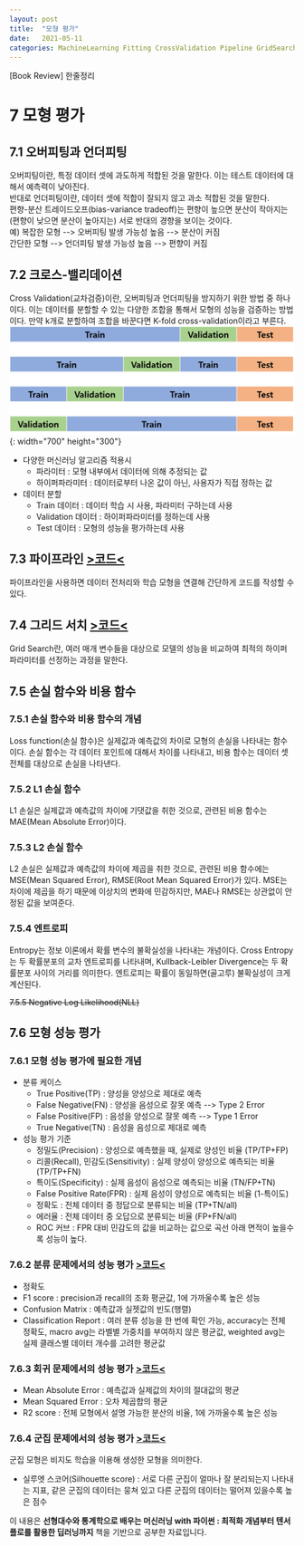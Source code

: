 ```yaml
---
layout: post
title:  "모형 평가"
date:   2021-05-11
categories: MachineLearning Fitting CrossValidation Pipeline GridSearch Loss EvalMetrics
---
```

[Book Review] 한줄정리

# 7 모형 평가

## 7.1 오버피팅과 언더피팅
오버피팅이란, 특정 데이터 셋에 과도하게 적합된 것을 말한다. 이는 테스트 데이터에 대해서 예측력이 낮아진다.  
반대로 언더피팅이란, 데이터 셋에 적합이 잘되지 않고 과소 적합된 것을 말한다.  
편향-분산 트레이드오프(bias-variance tradeoff)는 편향이 높으면 분산이 작아지는(편향이 낮으면 분산이 높아지는) 서로 반대의 경향을 보이는 것이다.  
예) 복잡한 모형 --> 오버피팅 발생 가능성 높음 --> 분산이 커짐  
    간단한 모형 --> 언더피팅 발생 가능성 높음 --> 편향이 커짐

## 7.2 크로스-밸리데이션
Cross Validation(교차검증)이란, 오버피팅과 언더피팅을 방지하기 위한 방법 중 하나이다. 이는 데이터를 분할할 수 있는 다양한 조합을 통해서 모형의 성능을 검증하는 방법이다. 만약 k개로 분할하여 조합을 바꾼다면 K-fold cross-validation이라고 부른다.  
![](https://github.com/mmminji/mmminji.github.io/blob/main/assets/post_pics/7.2-CV.png?raw=true){: width="700" height="300"}

- 다양한 머신러닝 알고리즘 적용시
    - 파라미터 : 모형 내부에서 데이터에 의해 추정되는 값
    - 하이퍼파라미터 : 데이터로부터 나온 값이 아닌, 사용자가 직접 정하는 값
- 데이터 분할
    - Train 데이터 : 데이터 학습 시 사용, 파라미터 구하는데 사용
    - Validation 데이터 : 하이퍼파라미터를 정하는데 사용
    - Test 데이터 : 모형의 성능을 평가하는데 사용

## 7.3 파이프라인 [>코드<](https://github.com/mmminji/Machine-Learning/blob/master/7.3.Pipeline.py)
파이프라인을 사용하면 데이터 전처리와 학습 모형을 연결해 간단하게 코드를 작성할 수 있다.

## 7.4 그리드 서치 [>코드<](https://github.com/mmminji/Machine-Learning/blob/master/7.4.GridSearchCV.py)
Grid Search란, 여러 매개 변수들을 대상으로 모델의 성능을 비교하여 최적의 하이퍼파라미터를 선정하는 과정을 말한다.

## 7.5 손실 함수와 비용 함수

### 7.5.1 손실 함수와 비용 함수의 개념
Loss function(손실 함수)은 실제값과 예측값의 차이로 모형의 손실을 나타내는 함수이다. 손실 함수는 각 데이터 포인트에 대해서 차이를 나타내고, 비용 함수는 데이터 셋 전체를 대상으로 손실을 나타낸다.

### 7.5.2 L1 손실 함수
L1 손실은 실제값과 예측값의 차이에 기댓값을 취한 것으로, 관련된 비용 함수는 MAE(Mean Absolute Error)이다.  

### 7.5.3 L2 손실 함수
L2 손실은 실제값과 예측값의 차이에 제곱을 취한 것으로, 관련된 비용 함수에는 MSE(Mean Squared Error), RMSE(Root Mean Squared Error)가 있다.
MSE는 차이에 제곱을 하기 때문에 이상치의 변화에 민감하지만, MAE나 RMSE는 상관없이 안정된 값을 보여준다.  

### 7.5.4 엔트로피
Entropy는 정보 이론에서 확률 변수의 불확실성을 나타내는 개념이다. Cross Entropy는 두 확률분포의 교차 엔트로피를 나타내며, Kullback-Leibler Divergence는 두 확률분포 사이의 거리를 의미한다.
엔트로피는 확률이 동일하면(골고루) 불확실성이 크게 계산된다.

~~7.5.5 Negative Log Likelihood(NLL)~~

## 7.6 모형 성능 평가

### 7.6.1 모형 성능 평가에 필요한 개념
- 분류 케이스
    - True Positive(TP) : 양성을 양성으로 제대로 예측
    - False Negative(FN) : 양성을 음성으로 잘못 예측 --> Type 2 Error
    - False Positive(FP) : 음성을 양성으로 잘못 예측 --> Type 1 Error
    - True Negative(TN) : 음성을 음성으로 제대로 예측
- 성능 평가 기준 
    - 정밀도(Precision) : 양성으로 예측했을 때, 실제로 양성인 비율 (TP/TP+FP)
    - 리콜(Recall), 민감도(Sensitivity) : 실제 양성이 양성으로 예측되는 비율 (TP/TP+FN)
    - 특이도(Specificity) : 실제 음성이 음성으로 예측되는 비율 (TN/FP+TN)
    - False Positive Rate(FPR) : 실제 음성이 양성으로 예측되는 비율 (1-특이도)
    - 정확도 : 전체 데이터 중 정답으로 분류되는 비율 (TP+TN/all)
    - 에러율 : 전체 데이터 중 오답으로 분류되는 비율 (FP+FN/all)
    - ROC 커브 : FPR 대비 민감도의 값을 비교하는 값으로 곡선 아래 면적이 높을수록 성능이 높다.

### 7.6.2 분류 문제에서의 성능 평가 [>코드<](https://github.com/mmminji/Machine-Learning/blob/master/7.6.2.ClassificationEval.py)
- 정확도
- F1 score : precision과 recall의 조화 평균값, 1에 가까울수록 높은 성능
- Confusion Matrix : 예측값과 실젯값의 빈도(행렬)
- Classification Report : 여러 분류 성능을 한 번에 확인 가능, accuracy는 전체 정확도, macro avg는 라벨별 가중치를 부여하지 않은 평균값, weighted avg는 실제 클래스별 데이터 개수를 고려한 평균값

### 7.6.3 회귀 문제에서의 성능 평가 [>코드<](https://github.com/mmminji/Machine-Learning/blob/master/7.6.3.RegressionEval.py)
- Mean Absolute Error : 예측값과 실제값의 차이의 절대값의 평균
- Mean Squared Error : 오차 제곱합의 평균
- R2 score : 전체 모형에서 설명 가능한 분산의 비율, 1에 가까울수록 높은 성능

### 7.6.4 군집 문제에서의 성능 평가 [>코드<](https://github.com/mmminji/Machine-Learning/blob/master/7.6.4.ClusteringEval.py)
군집 모형은 비지도 학습을 이용해 생성한 모형을 의미한다.
- 실루엣 스코어(Silhouette score) : 서로 다른 군집이 얼마나 잘 분리되는지 나타내는 지표, 같은 군집의 데이터는 뭉쳐 있고 다른 군집의 데이터는 떨어져 있을수록 높은 점수


이 내용은 **선형대수와 통계학으로 배우는 머신러닝 with 파이썬 : 최적화 개념부터 텐서플로를 활용한 딥러닝까지** 책을 기반으로 공부한 자료입니다.
